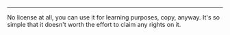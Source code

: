 ----
No license at all, you can use it for learning purposes, copy, anyway. It's so simple that it doesn't worth
the effort to claim any rights on it.
